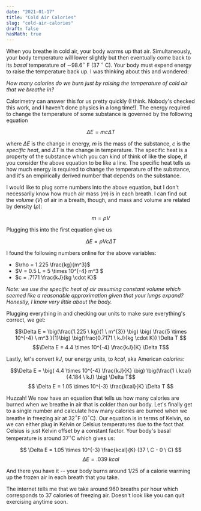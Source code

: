 ```yaml
---
date: "2021-01-17"
title: "Cold Air Calories"
slug: "cold-air-calories"
draft: false
hasMath: true
---
```


When you breathe in cold air, your body warms up that air. Simultaneously, your body temperature will lower slightly but then eventually come back to its _basal_ temperature of $\sim$98.6$^\circ$ F (37 $^\circ$ C). Your body must expend energy to raise the temperature back up. I was thinking about this and wondered:

_How many calories do we burn just by raising the temperature of cold air that we breathe in?_

Calorimetry can answer this for us pretty quickly (I think. Nobody's checked this work, and I haven't done physics in a long time!). The energy required to change the temperature of some substance is governed by the following equation

$$\Delta E = m c \Delta T$$

where $\Delta E$ is the change in energy, $m$ is the mass of the substance, $c$ is the _specific heat_, and $\Delta T$ is the change in temperature. The specific heat is a property of the substance which you can kind of think of like the slope, if you consider the above equation to be like a line. The specific heat tells us how much energy is required to change the temperature of the substance, and it's an empirically derived number that depends on the substance.

I would like to plug some numbers into the above equation, but I don't necessarily know how much air mass (_m_) is in each breath. I can find out the _volume_ ($V$) of air in a breath, though, and mass and volume are related by density ($\rho$):

$$m = \rho V$$

Plugging this into the first equation give us

$$\Delta E = \rho V c \Delta T $$

I found the following numbers online for the above variables:

- $\rho = 1.225 \frac{kg}{m^3}$
- $V = 0.5 L = 5 \times 10^{-4} m^3 $
- $c = .7171 \frac{kJ}{kg \cdot K}$

_Note: we use the specific heat of air assuming constant volume which seemed like a reasonable approximation given that your lungs expand? Honestly, I know very little about the body._

Plugging everything in and checking our units to make sure everything's correct, we get:

$$\Delta E = 
    \big(\frac{1.225 \ kg}{1 \ m^{3}} \big) 
    \big( \frac{5 \times 10^{-4} \ m^3 }{1}\big)
    \big(\frac{0.7171 \ kJ}{kg \cdot K})
    \Delta T
$$
$$\Delta E = 4.4 \times 10^{-4} \frac{kJ}{K} \Delta T$$

Lastly, let's convert $kJ$, our energy units, to $kcal$, aka American _calories_:

$$\Delta E = \big( 4.4 \times 10^{-4} \frac{kJ}{K} \big) \big(\frac{1  \ kcal}{4.184 \ kJ} \big)  \Delta T$$
$$ \Delta E = 1.05 \times 10^{-3} \frac{kcal}{K} \Delta T $$

Huzzah! We now have an equation that tells us how many calories are burned when we breathe in air that is colder than our body. Let's finally get to a single number and calculate how many calories are burned when we breathe in freezing air at 32$^\circ$F (0$^\circ$C). Our equation is in terms of Kelvin, so we can either plug in Kelvin or Celsius temperatures due to the fact that Celsius is just Kelvin offset by a constant factor. Your body's basal temperature is around 37$^\circ$C which gives us:

$$ \Delta E = 1.05 \times 10^{-3} \frac{kcal}{K} (37 \ C - 0 \ C) $$
$$ \Delta E = .039 \ kcal $$

And there you have it -- your body burns around $1/25$ of a calorie warming up the frozen air in each breath that you take.

The internet tells me that we take around 960 breaths per hour which corresponds to 37 calories of freezing air. Doesn't look like you can quit exercising anytime soon.